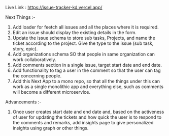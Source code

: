 Live Link : https://issue-tracker-kd.vercel.app/

Next Things :-
1. Add loader for feetch all issues and all the places where it is required.
2. Edit an issue should display the existing details in the form.
3. Update the issue schema to store sub tasks, Projects, and name the ticket according to the project. Give the type to the issue (sub task, story, epic).
4. Add organizations schema SO that people in same organization can work collaboratively.
5. Add comments section in a single issue, target start date and end date.
6. Add functionality to tag a user in the comment so that the user can tag the concerning people.
7. Add this Next App to a mono repo, so that all the things under this can work as a single monolithic app and everything else, such as comments will become a different microservice.

Advancements :-
1. Once user creates start date and end date and, based on the activeness of user for updating the tickets and how quick the user is to respond to the comments and remarks, add insights page to give personalized insights using graph or other things.

